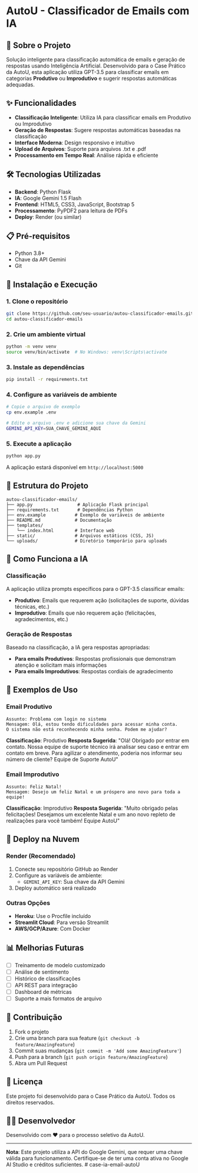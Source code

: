 # AutoU - Classificador de Emails com IA

## 🚀 Sobre o Projeto

Solução inteligente para classificação automática de emails e geração de respostas usando Inteligência Artificial. Desenvolvido para o Case Prático da AutoU, esta aplicação utiliza GPT-3.5 para classificar emails em categorias **Produtivo** ou **Improdutivo** e sugerir respostas automáticas adequadas.

## ✨ Funcionalidades

- **Classificação Inteligente**: Utiliza IA para classificar emails em Produtivo ou Improdutivo
- **Geração de Respostas**: Sugere respostas automáticas baseadas na classificação
- **Interface Moderna**: Design responsivo e intuitivo
- **Upload de Arquivos**: Suporte para arquivos .txt e .pdf
- **Processamento em Tempo Real**: Análise rápida e eficiente

## 🛠️ Tecnologias Utilizadas

- **Backend**: Python Flask
- **IA**: Google Gemini 1.5 Flash
- **Frontend**: HTML5, CSS3, JavaScript, Bootstrap 5
- **Processamento**: PyPDF2 para leitura de PDFs
- **Deploy**: Render (ou similar)

## 📋 Pré-requisitos

- Python 3.8+
- Chave da API Gemini
- Git

## 🚀 Instalação e Execução

### 1. Clone o repositório
```bash
git clone https://github.com/seu-usuario/autou-classificador-emails.git
cd autou-classificador-emails
```

### 2. Crie um ambiente virtual
```bash
python -m venv venv
source venv/bin/activate  # No Windows: venv\Scripts\activate
```

### 3. Instale as dependências
```bash
pip install -r requirements.txt
```

### 4. Configure as variáveis de ambiente
```bash
# Copie o arquivo de exemplo
cp env.example .env

# Edite o arquivo .env e adicione sua chave da Gemini
GEMINI_API_KEY=SUA_CHAVE_GEMINI_AQUI
```

### 5. Execute a aplicação
```bash
python app.py
```

A aplicação estará disponível em `http://localhost:5000`

## 📁 Estrutura do Projeto

```
autou-classificador-emails/
├── app.py                 # Aplicação Flask principal
├── requirements.txt       # Dependências Python
├── env.example           # Exemplo de variáveis de ambiente
├── README.md             # Documentação
├── templates/
│   └── index.html        # Interface web
├── static/               # Arquivos estáticos (CSS, JS)
└── uploads/              # Diretório temporário para uploads
```

## 🤖 Como Funciona a IA

### Classificação
A aplicação utiliza prompts específicos para o GPT-3.5 classificar emails:

- **Produtivo**: Emails que requerem ação (solicitações de suporte, dúvidas técnicas, etc.)
- **Improdutivo**: Emails que não requerem ação (felicitações, agradecimentos, etc.)

### Geração de Respostas
Baseado na classificação, a IA gera respostas apropriadas:

- **Para emails Produtivos**: Respostas profissionais que demonstram atenção e solicitam mais informações
- **Para emails Improdutivos**: Respostas cordiais de agradecimento

## 🎯 Exemplos de Uso

### Email Produtivo
```
Assunto: Problema com login no sistema
Mensagem: Olá, estou tendo dificuldades para acessar minha conta. 
O sistema não está reconhecendo minha senha. Podem me ajudar?
```

**Classificação**: Produtivo
**Resposta Sugerida**: "Olá! Obrigado por entrar em contato. Nossa equipe de suporte técnico irá analisar seu caso e entrar em contato em breve. Para agilizar o atendimento, poderia nos informar seu número de cliente? Equipe de Suporte AutoU"

### Email Improdutivo
```
Assunto: Feliz Natal!
Mensagem: Desejo um feliz Natal e um próspero ano novo para toda a equipe!
```

**Classificação**: Improdutivo
**Resposta Sugerida**: "Muito obrigado pelas felicitações! Desejamos um excelente Natal e um ano novo repleto de realizações para você também! Equipe AutoU"

## 🚀 Deploy na Nuvem

### Render (Recomendado)
1. Conecte seu repositório GitHub ao Render
2. Configure as variáveis de ambiente:
   - `GEMINI_API_KEY`: Sua chave da API Gemini
3. Deploy automático será realizado

### Outras Opções
- **Heroku**: Use o Procfile incluído
- **Streamlit Cloud**: Para versão Streamlit
- **AWS/GCP/Azure**: Com Docker

## 📊 Melhorias Futuras

- [ ] Treinamento de modelo customizado
- [ ] Análise de sentimento
- [ ] Histórico de classificações
- [ ] API REST para integração
- [ ] Dashboard de métricas
- [ ] Suporte a mais formatos de arquivo

## 🤝 Contribuição

1. Fork o projeto
2. Crie uma branch para sua feature (`git checkout -b feature/AmazingFeature`)
3. Commit suas mudanças (`git commit -m 'Add some AmazingFeature'`)
4. Push para a branch (`git push origin feature/AmazingFeature`)
5. Abra um Pull Request

## 📝 Licença

Este projeto foi desenvolvido para o Case Prático da AutoU. Todos os direitos reservados.

## 👨‍💻 Desenvolvedor

Desenvolvido com ❤️ para o processo seletivo da AutoU.

---

**Nota**: Este projeto utiliza a API do Google Gemini, que requer uma chave válida para funcionamento. Certifique-se de ter uma conta ativa no Google AI Studio e créditos suficientes.
#   c a s e - i a - e m a i l - a u t o U  
 